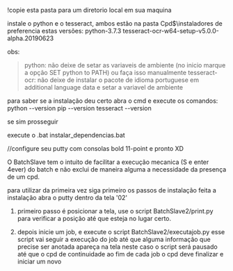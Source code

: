 !copie esta pasta para um diretorio local em sua maquina

instale o python e o tesseract, ambos estão na pasta Cpd$\instaladores
de preferencia estas versões:
python-3.7.3
tesseract-ocr-w64-setup-v5.0.0-alpha.20190623


obs:
>python: não deixe de setar as variaveis de ambiente (no inicio marque a opção SET python to PATH) ou faça isso manualmente
>tesseract-ocr: não deixe de instalar o pacote de idioma portuguese em additional language data e setar a variavel de ambiente 

para saber se a instalação deu certo abra o cmd e execute os comandos:
python --version
pip --version
tesseract --version

se sim prosseguir

execute o .bat instalar_dependencias.bat 


//configure seu putty com
consolas bold 11-point
e pronto XD


O BatchSlave tem o intuito de facilitar a execução mecanica (S e enter 4ever)
do batch e não exclui de maneira alguma a necessidade da presença de um cpd.


para utilizar da primeira vez siga primeiro os passos de instalação
feita a instalação abra o putty dentro da tela '02' 

1) primeiro passo é posicionar a tela, use o script BatchSlave2/print.py para verificar a posição
até que esteja no lugar certo.

2) depois inicie um job, e execute o script BatchSlave2/executajob.py
esse script vai seguir a execução do job até que alguma informação que precise ser anotada
apareça na tela neste caso o script será pausado até que o cpd de continuidade
ao fim de cada job o cpd deve finalizar e iniciar um novo
